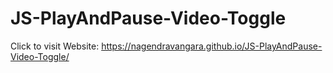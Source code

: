 # JS-PlayAndPause-Video-Toggle

Click to visit Website: https://nagendravangara.github.io/JS-PlayAndPause-Video-Toggle/
